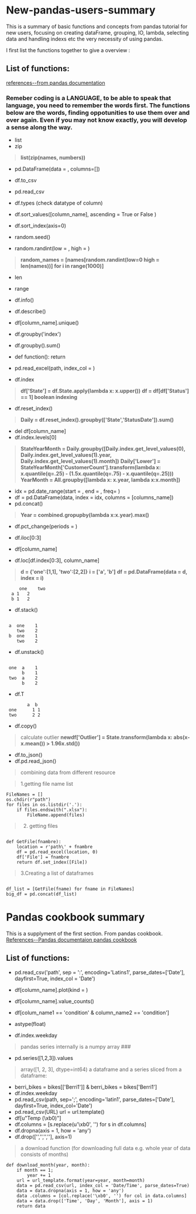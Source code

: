 # New-pandas-users-summary
This is a summary of basic functions and concepts from pandas tutorial for new users, focusing on creating dataFrame, grouping, IO, lambda, selecting data and handling indexs etc the very necessity of using pandas. 

I first list the functions together to give a overview :
## List of functions:
[references--from pandas documentation](https://pandas.pydata.org/pandas-docs/version/0.15/tutorials.html)
### **Remeber coding is a LANGUAGE, to be able to speak that language, you need to remember the words first. The functions below are the words, finding oppotunities to use them over and over again. Even if you may not know exactly, you will develop a sense along the way.** 

- list
- zip
> **list(zip(names, numbers))**
- pd.DataFrame(data = , columns=[])
- df.to_csv
- pd.read_csv
- df.types (check datatype of column)
- df.sort_values([column_name], ascending = True or False )
- df.sort_index(axis=0)

- random.seed()
- random.randint(low = , high = )

> **random_names = [names[random.randint(low=0 high = len(names))] for i in range(1000)]**

- len
- range
- df.info()
- df.describe()
- df[column_name].unique()

- df.groupby('index')
- df.groupby().sum()

- def function():
   return

- pd.read_excel(path, index_col = )
- df.index

> **df['State'] = df.State.apply(lambda x: x.upper())**
> **df = df[df['Status'] == 1] boolean indexing**

- df.reset_index()
> **Daily = df.reset_index().groupby(['State','StatusDate']).sum()**

- del df[column_name]
- df.index.levels[0]

> **StateYearMonth = Daily.groupby([Daily.index.get_level_values(0), Daily.index.get_level_values(1).year, Daily.index.get_level_values(1).month])**
> **Daily['Lower'] = StateYearMonth['CustomerCount'].transform(lambda x: x.quantile(q=.25) - (1.5x.quantile(q=.75) - x.quantile(q=.25)))**
> **YearMonth = All.groupby([lambda x: x.year, lambda x:x.month])**

- idx = pd.date_range(start = , end = , freq= )
- df = pd.DataFrame(data, index = idx, columns = [columns_name])
- pd.concat()
> **Year = combined.gropupby(lambda x:x.year).max()**
- df.pct_change(periods = )

- df.iloc[0:3]
- df[column_name]
- df.loc[df.index[0:3], column_name]

> **d = {'one':[1,1], 'two':[2,2]}**
> **i = ['a', 'b']**
> **df = pd.DataFrame(data = d, index = i)**


```
     one	two
  a	1	2
  b	1	2
```

- df.stack()

```

 a  one    1
    two    2
 b  one    1
    two    2
```

- df.unstack()

```

 one  a    1
      b    1
 two  a    2
      b    2
```

- df.T

```
        a  b
 one	  1	1
 two	  2	2
```

- df.copy()

> calculate outlier
> **newdf['Outlier'] = State.transform(lambda x: abs(x-x.mean()) > 1.96x.std())**
- df.to_json()
- df.pd.read_json()
> combining data from different resource

> 1.getting file name list


```
FileNames = []
os.chdir(r"path")
for files in os.listdir('.'):
    if files.endswith(".xlsx"):
        FileName.append(files)
```

>2. getting files

```

def GetFile(fnambre):
    location = r'path\' + fnambre
    df = pd.read_excel(location, 0)
    df['File'] = fnambre
    return df.set_index([File])
```

>3.Creating a list of dataframes

```

df_list = [GetFile(fname) for fname in FileNames]
big_df = pd.concat(df_list)
```

# Pandas cookbook summary
This is a supplyment of the first section. From pandas cookbook. 
[References--Pandas documentaion pandas cookbook](https://nbviewer.jupyter.org/github/jvns/pandas-cookbook/blob/v0.1/cookbook/Chapter%201%20-%20Reading%20from%20a%20CSV.ipynb)
## List of functions:
- pd.read_csv('path', sep = ':', encoding='Latins1', parse_dates=['Date'], dayfirst=True, index_col = 'Date')
- df[column_name].plot(kind = )
- df[column_name].value_counts()
- df[colum_name1 == 'condition' & column_name2 == 'condition']

- astype(float)
- df.index.weekday

> pandas series internally is a numpy array ###
- pd.series([1,2,3]).values
> array([1, 2, 3], dtype=int64)
> a dataframe and a series sliced from a dataframe:
- berri_bikes = bikes[['Berri1']]  &  berri_bikes = bikes['Berri1']
- df.index.weekday
- pd.read_csv(path, sep=';', encoding='latin1', parse_dates=['Date'], dayfirst=True, index_col='Date')
- pd.read_csv(URL)  url = url.template()
- df[u"Temp (\xb0)"]
- df.columns = [s.replace(u'\xb0', '') for s in df.columns]
- df.dropna(axis = 1, how = 'any')
- df.drop(['','','',''], axis=1)
> a download function (for downloading full data e.g. whole year of data consists of months)
```
def download_month(year, month):
    if month == 1;
        year += 1
    url = url_template.format(year=year, month=month)
    data = pd.read_csv(url, index_col = 'Date/Time', parse_dates=True)
    data = data.dropna(axis = 1, how = 'any')
    data .columns = [col.replace('\xb0', '') for col in data.columns]
    data = data.drop(['Time', 'Day', 'Month'], axis = 1)
    return data
```
